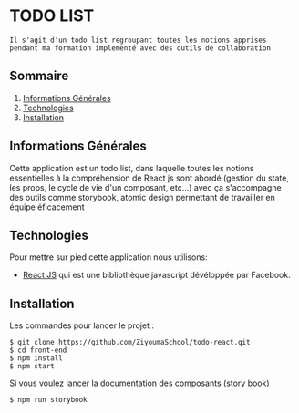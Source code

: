 # TODO LIST

    Il s'agit d'un todo list regroupant toutes les notions apprises pendant ma formation implementé avec des outils de collaboration

## Sommaire

1. [Informations Générales](#general-info)
2. [Technologies](#technologies)
3. [Installation](#installation)

## Informations Générales

<a name="general-info"></a>
Cette application est un todo list, dans laquelle toutes les notions essentielles à la compréhension de React js sont abordé (gestion du state, les props, le cycle de vie d'un composant, etc...) avec ça s'accompagne des outils comme storybook, atomic design permettant de travailler en équipe éficacement

## Technologies

<a name="general-info"></a>
Pour mettre sur pied cette application nous utilisons:

- [React JS](https://fr.reactjs.org/) qui est une bibliothèque javascript dévéloppée par Facebook.

## Installation

Les commandes pour lancer le projet :

```
$ git clone https://github.com/ZiyoumaSchool/todo-react.git
$ cd front-end
$ npm install
$ npm start
```

Si vous voulez lancer la documentation des composants (story book)

```
$ npm run storybook
```
